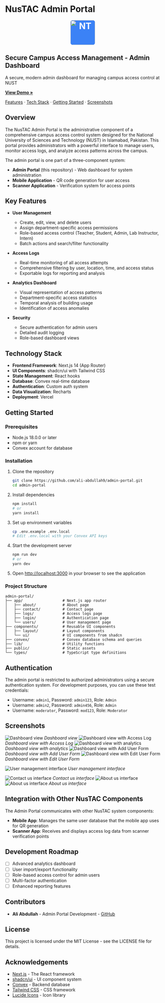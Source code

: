 # NusTAC Admin Portal

<div align="center">
  <img src="public/Logo.png" alt="NT" width="80" height="80" style="background-color:#3b82f6;color:white;font-weight:bold;font-size:28px;display:flex;align-items:center;justify-content:center;border-radius:8px;margin:0 auto;">
</div>

## Secure Campus Access Management - Admin Dashboard

A secure, modern admin dashboard for managing campus access control at NUST

**[View Demo »](https://admin-portal.vercel.app)**

[Features](#key-features) · [Tech Stack](#technology-stack) · [Getting Started](#getting-started) · [Screenshots](#screenshots)

## Overview

The NusTAC Admin Portal is the administrative component of a comprehensive campus access control system designed for the National University of Sciences and Technology (NUST) in Islamabad, Pakistan. This portal provides administrators with a powerful interface to manage users, monitor access logs, and analyze access patterns across the campus.

The admin portal is one part of a three-component system:
- **Admin Portal** (this repository) - Web dashboard for system administration
- **Mobile Application** - QR code generation for user access
- **Scanner Application** - Verification system for access points

## Key Features

- **User Management**
  - Create, edit, view, and delete users
  - Assign department-specific access permissions
  - Role-based access control (Teacher, Student, Admin, Lab Instructor, Intern)
  - Batch actions and search/filter functionality

- **Access Logs**
  - Real-time monitoring of all access attempts
  - Comprehensive filtering by user, location, time, and access status
  - Exportable logs for reporting and analysis

- **Analytics Dashboard**
  - Visual representation of access patterns
  - Department-specific access statistics
  - Temporal analysis of building usage
  - Identification of access anomalies

- **Security**
  - Secure authentication for admin users
  - Detailed audit logging
  - Role-based dashboard views

## Technology Stack

- **Frontend Framework**: Next.js 14 (App Router)
- **UI Components**: shadcn/ui with Tailwind CSS
- **State Management**: React hooks
- **Database**: Convex real-time database
- **Authentication**: Custom auth system
- **Data Visualization**: Recharts
- **Deployment**: Vercel

## Getting Started

### Prerequisites

- Node.js 18.0.0 or later
- npm or yarn
- Convex account for database

### Installation

1. Clone the repository
   ```bash
   git clone https://github.com/ali-abdullah9/admin-portal.git
   cd admin-portal
   ```

2. Install dependencies
   ```bash
   npm install
   # or
   yarn install
   ```

3. Set up environment variables
   ```bash
   cp .env.example .env.local
   # Edit .env.local with your Convex API keys
   ```

4. Start the development server
   ```bash
   npm run dev
   # or
   yarn dev
   ```

5. Open [http://localhost:3000](http://localhost:3000) in your browser to see the application

### Project Structure

```
admin-portal/
├── app/                  # Next.js app router
│   ├── about/            # About page
│   ├── contact/          # Contact page
│   ├── logs/             # Access logs page
│   ├── login/            # Authentication page
│   └── users/            # User management page
├── components/           # Reusable UI components
│   ├── layout/           # Layout components
│   └── ui/               # UI components from shadcn
├── convex/               # Convex database schema and queries
├── lib/                  # Utility functions
├── public/               # Static assets
└── types/                # TypeScript type definitions
```

## Authentication

The admin portal is restricted to authorized administrators using a secure authentication system. For development purposes, you can use these test credentials:

- Username: `admin1`, Password: `admin123`, Role: `Admin`
- Username: `admin2`, Password: `admin456`, Role: `Admin`
- Username: `moderator`, Password: `mod123`, Role: `Moderator`

## Screenshots

![Dashboard view ](public/Dashboard.png)
*Dashboard view*
![Dashboard view with Access Log](public/dashboard-accessLog.png)
*Dashboard view with Access Log*
![Dashboard view with analytics](public/Dashboard-Analytics.png)
*Dashboard view with analytics*
![Dashboard view with Add User Form](public/dashboard-addUsers.png)
*Dashboard view with Add User Form*
![Dashboard view with Edit User Form](public/Dashboard-EditUser.png)
*Dashboard view with Edit User Form*

![User management interface](public/users.png)
*User management interface*

![Contact us interface](public/contact.png)
*Contact us interface*
![About us interface](public/about1.png)
![About us interface](public/about-2.png)
*About us interface*

## Integration with Other NusTAC Components

The Admin Portal communicates with other NusTAC system components:

- **Mobile App**: Manages the same user database that the mobile app uses for QR generation
- **Scanner App**: Receives and displays access log data from scanner verification points

## Development Roadmap

- [ ] Advanced analytics dashboard
- [ ] User import/export functionality
- [ ] Role-based access control for admin users
- [ ] Multi-factor authentication
- [ ] Enhanced reporting features

## Contributors

- **Ali Abdullah** - Admin Portal Development - [GitHub](https://github.com/ali-abdullah9)

## License

This project is licensed under the MIT License - see the LICENSE file for details.

## Acknowledgements

- [Next.js](https://nextjs.org/) - The React framework
- [shadcn/ui](https://ui.shadcn.com/) - UI component system
- [Convex](https://www.convex.dev/) - Backend database
- [Tailwind CSS](https://tailwindcss.com/) - CSS framework
- [Lucide Icons](https://lucide.dev/) - Icon library
